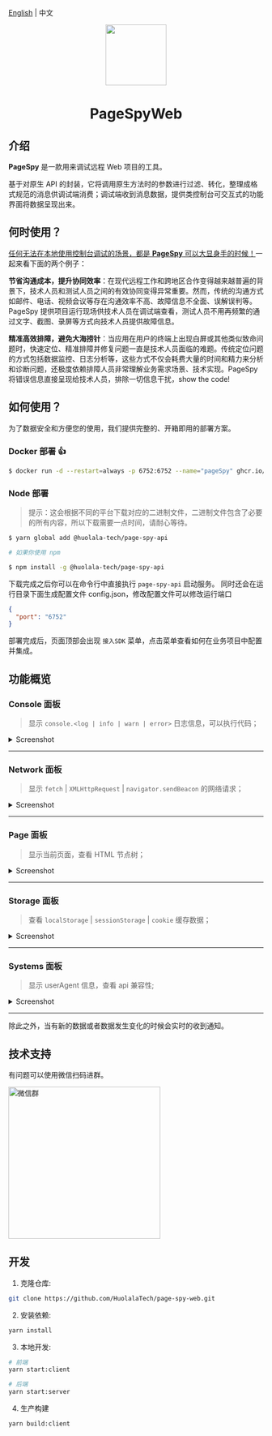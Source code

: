 [page-spy]: https://github.com/HuolalaTech/page-spy.git 'page-spy'

[English](./README_EN.md) | 中文

<p align="center">
  <img src="./logo.svg" height="120" />
</p>

<h1 align="center">PageSpyWeb</h1>

## 介绍

**PageSpy** 是一款用来调试远程 Web 项目的工具。

基于对原生 API 的封装，它将调用原生方法时的参数进行过滤、转化，整理成格式规范的消息供调试端消费；调试端收到消息数据，提供类控制台可交互式的功能界面将数据呈现出来。

## 何时使用？

<u>任何无法在本地使用控制台调试的场景，都是 **PageSpy** 可以大显身手的时候！</u>一起来看下面的两个例子：

**节省沟通成本，提升协同效率**：在现代远程工作和跨地区合作变得越来越普遍的背景下，技术人员和测试人员之间的有效协同变得异常重要。然而，传统的沟通方式如邮件、电话、视频会议等存在沟通效率不高、故障信息不全面、误解误判等。PageSpy 提供项目运行现场供技术人员在调试端查看，测试人员不用再频繁的通过文字、截图、录屏等方式向技术人员提供故障信息。

**精准高效排障，避免大海捞针**：当应用在用户的终端上出现白屏或其他类似致命问题时，快速定位、精准排障并修复问题一直是技术人员面临的难题。传统定位问题的方式包括数据监控、日志分析等，这些方式不仅会耗费大量的时间和精力来分析和诊断问题，还极度依赖排障人员非常理解业务需求场景、技术实现。PageSpy 将错误信息直接呈现给技术人员，排除一切信息干扰，show the code!

## 如何使用？

为了数据安全和方便您的使用，我们提供完整的、开箱即用的部署方案。

### Docker 部署 👍

```bash
$ docker run -d --restart=always -p 6752:6752 --name="pageSpy" ghcr.io/huolalatech/page-spy-web:release
```

### Node 部署

> 提示：这会根据不同的平台下载对应的二进制文件，二进制文件包含了必要的所有内容，所以下载需要一点时间，请耐心等待。

```bash
$ yarn global add @huolala-tech/page-spy-api

# 如果你使用 npm

$ npm install -g @huolala-tech/page-spy-api
```

下载完成之后你可以在命令行中直接执行 `page-spy-api` 启动服务。
同时还会在运行目录下面生成配置文件 config.json，修改配置文件可以修改运行端口

```json
{
  "port": "6752"
}
```

部署完成后，页面顶部会出现 `接入SDK` 菜单，点击菜单查看如何在业务项目中配置并集成。

## 功能概览

### Console 面板

> 显示 `console.<log | info | warn | error>` 日志信息，可以执行代码；

<details>
  <summary>Screenshot</summary>

![](./src/assets/image/screenshot/console-panel.png)

</details>

---

### Network 面板

> 显示 `fetch` | `XMLHttpRequest` | `navigator.sendBeacon` 的网络请求；

<details>
  <summary>Screenshot</summary>

![](./src/assets/image/screenshot/network-panel.png)

</details>

---

### Page 面板

> 显示当前页面，查看 HTML 节点树；

<details>
  <summary>Screenshot</summary>

![](./src/assets/image/screenshot/page-panel.png)

</details>

---

### Storage 面板

> 查看 `localStorage` | `sessionStorage` | `cookie` 缓存数据；

<details>
  <summary>Screenshot</summary>

![](./src/assets/image/screenshot/storage-panel.png)

</details>

---

### Systems 面板

> 显示 userAgent 信息，查看 api 兼容性;

<details>
  <summary>Screenshot</summary>

![](./src/assets/image/screenshot/system-panel.png)

</details>

---

除此之外，当有新的数据或者数据发生变化的时候会实时的收到通知。

## 技术支持

有问题可以使用微信扫码进群。

<img src="https://public-assets-v.huolala.cn/images/page-spy-wechat-group.jpg" alt="微信群" width="300" />

## 开发

1. 克隆仓库:

```bash
git clone https://github.com/HuolalaTech/page-spy-web.git
```

2. 安装依赖:

```bash
yarn install
```

3. 本地开发:

```bash
# 前端
yarn start:client

# 后端
yarn start:server
```

4. 生产构建

```bash
yarn build:client
```
